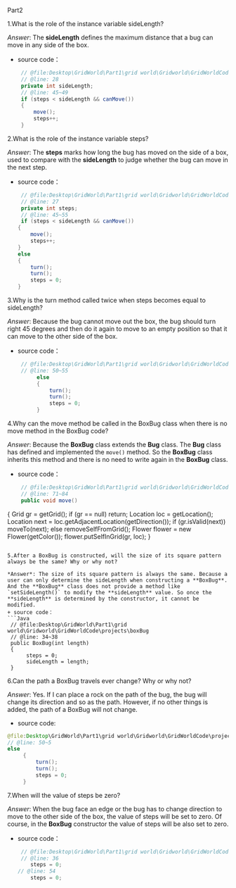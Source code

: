 Part2

1.What is the role of the instance variable sideLength?

*Answer*: The **sideLength** defines the maximum distance that a bug can move in any side of the box.
  + source code：
    ```Java
     // @file:Desktop\GridWorld\Part1\grid world\Gridworld\GridWorldCode\projects\boxBug
     // @line: 28
     private int sideLength;
     // @line: 45~49
     if (steps < sideLength && canMove())
     {
         move();
         steps++;
     }
    ```

2.What is the role of the instance variable steps?

*Answer*: The **steps** marks how long the bug has moved on the side of a box, used to compare with the **sideLength** to judge whether the bug can move in the next step.
+ source code：
  ```Java
   // @file:Desktop\GridWorld\Part1\grid world\Gridworld\GridWorldCode\projects\boxBug
   // @line: 27
   private int steps;
   // @line: 45~55
   if (steps < sideLength && canMove())
  {
      move();
      steps++;
  }
  else
  {
      turn();
      turn();
      steps = 0;
  }
  ```

3.Why is the turn method called twice when steps becomes equal to sideLength?

*Answer*: Because the bug cannot move out the box, the bug should turn right 45 degrees and then do it again to move to an empty position so that it can move to the other side of the box.
+ source code：
  ```Java
   // @file:Desktop\GridWorld\Part1\grid world\Gridworld\GridWorldCode\projects\boxBug
   // @line: 50~55
        else
        {
            turn();
            turn();
            steps = 0;
        }
  ```

4.Why can the move method be called in the BoxBug class when there is no move method in the BoxBug code?

*Answer*: Because the **BoxBug** class extends the **Bug** class. The **Bug** class has defined and implemented the `move()` method. So the **BoxBug** class inherits this method and there is no need to write again in the **BoxBug** class.
+ source code：
  ```Java
   // @file:Desktop\GridWorld\Part1\grid world\Gridworld\GridWorldCode\framework\info\gridworld\actor
   // @line: 71~84
   public void move()
{
    Grid<Actor> gr = getGrid();
    if (gr == null)
        return;
    Location loc = getLocation();
    Location next = loc.getAdjacentLocation(getDirection());
    if (gr.isValid(next))
        moveTo(next);
    else
        removeSelfFromGrid();
    Flower flower = new Flower(getColor());
    flower.putSelfInGrid(gr, loc);
}
  ```

5.After a BoxBug is constructed, will the size of its square pattern always be the same? Why or why not?

*Answer*: The size of its square pattern is always the same. Because a user can only determine the sideLength when constructing a **BoxBug**. And the **BoxBug** class does not provide a method like `setSideLength()` to modify the **sideLength** value. So once the **sideLength** is determined by the constructor, it cannot be modified.
+ source code：
  ```Java
   // @file:Desktop\GridWorld\Part1\grid world\Gridworld\GridWorldCode\projects\boxBug
   // @line: 34~38
   public BoxBug(int length)
   {
        steps = 0;
        sideLength = length;
   }
  ```

6.Can the path a BoxBug travels ever change? Why or why not?

*Answer*: Yes. If I can place a rock on the path of the bug, the bug will change its direction and so as the path. However, if no other things is added, the path of a BoxBug will not change.
  + source code:
  ```Java
  @file:Desktop\GridWorld\Part1\grid world\Gridworld\GridWorldCode\projects\boxBug
  // @line: 50~5
  else
       {
           turn();
           turn();
           steps = 0;
       }
  ```
7.When will the value of steps be zero?

*Answer*: When the bug face an edge or the bug has to change direction to move to the other side of the box, the value of steps will be set to zero. Of course, in the **BoxBug** constructor the value of steps will be also set to zero.
+ source code：
  ```Java
   // @file:Desktop\GridWorld\Part1\grid world\Gridworld\GridWorldCode\projects\boxBug
   // @line: 36
      steps = 0;
  // @line: 54
      steps = 0;
  ```
